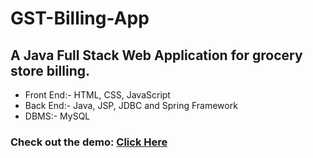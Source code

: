 # GST-Billing-App
## A Java Full Stack Web Application for grocery store billing.

* Front End:- HTML, CSS, JavaScript
* Back End:- Java, JSP, JDBC and Spring Framework
* DBMS:- MySQL

### Check out the demo: [Click Here](https://drive.google.com/file/d/1w_VFpMfXXY1CpVlwgGTmWVVlnYL_8ZP9/view)
